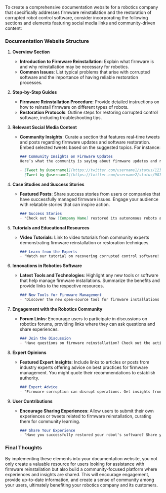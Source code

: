 To create a comprehensive documentation website for a robotics company that specifically addresses firmware reinstallation and the restoration of corrupted robot control software, consider incorporating the following sections and elements featuring social media links and community-driven content:

### Documentation Website Structure

1. **Overview Section**
   - **Introduction to Firmware Reinstallation**: Explain what firmware is and why reinstallation may be necessary for robotics.
   - **Common Issues**: List typical problems that arise with corrupted software and the importance of having reliable restoration processes.

2. **Step-by-Step Guides**
   - **Firmware Reinstallation Procedure**: Provide detailed instructions on how to reinstall firmware on different types of robots.
   - **Restoration Protocols**: Outline steps for restoring corrupted control software, including troubleshooting tips.

3. **Relevant Social Media Content**
   - **Community Insights**: Curate a section that features real-time tweets and posts regarding firmware updates and software restoration. Embed selected tweets based on the suggested topics. For instance:
     ```markdown
     ### Community Insights on Firmware Updates
     Here’s what the community is saying about firmware updates and restoration:

     - [Tweet by @username1](https://twitter.com/username1/status/123456789) "Just updated my robot's firmware! 🛠️ Smoother process than expected! Check out this guide I used: [link]"
     - [Tweet by @username2](https://twitter.com/username2/status/987654321) "Ran into issues after the firmware update? Here’s how I got back on track! #TechTwitter #Robotics [link to article]"
     ```

4. **Case Studies and Success Stories**
   - **Featured Posts**: Share success stories from users or companies that have successfully managed firmware issues. Engage your audience with relatable stories that can inspire action.
     ```markdown
     ### Success Stories
     - "Check out how [Company Name] restored its autonomous robots after a firmware mishap! [link to case study]"
     ```

5. **Tutorials and Educational Resources**
   - **Video Tutorials**: Link to video tutorials from community experts demonstrating firmware reinstallation or restoration techniques.
     ```markdown
     ### Learn from the Experts
     - "Watch our tutorial on recovering corrupted control software! [link to video]"
     ```

6. **Innovations in Robotics Software**
   - **Latest Tools and Technologies**: Highlight any new tools or software that help manage firmware installations. Summarize the benefits and provide links to the respective resources.
     ```markdown
     ### New Tools for Firmware Management
     - "Discover the new open-source tool for firmware installations in robotics: [link]"
     ```

7. **Engagement with the Robotics Community**
   - **Forum Links**: Encourage users to participate in discussions on robotics forums, providing links where they can ask questions and share experiences.
     ```markdown
     ### Join the Discussion
     - "Have questions on firmware reinstallation? Check out the active threads on [Robotics Forum Name]: [link]"
     ```

8. **Expert Opinions**
   - **Featured Expert Insights**: Include links to articles or posts from industry experts offering advice on best practices for firmware management. You might quote their recommendations to establish authority.
     ```markdown
     ### Expert Advice
     - "Firmware corruption can disrupt operations. Get insights from [Expert Name]: [link to article]"
     ```

9. **User Contributions**
   - **Encourage Sharing Experiences**: Allow users to submit their own experiences or tweets related to firmware reinstallation, curating them for community learning.
     ```markdown
     ### Share Your Experience
     - "Have you successfully restored your robot's software? Share your story with us on social media using #OurRoboticsStory!"
     ```

### Final Thoughts

By implementing these elements into your documentation website, you not only create a valuable resource for users looking for assistance with firmware reinstallation but also build a community-focused platform where experiences and insights are shared. This will encourage engagement, provide up-to-date information, and create a sense of community among your users, ultimately benefiting your robotics company and its customers.